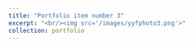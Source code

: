 ```yaml
---
title: "Portfolio item number 3"
excerpt: "<br/><img src='/images/yyfphoto3.png'>"
collection: portfolio
---
```

